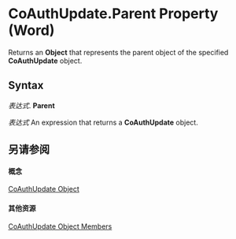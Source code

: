 
# CoAuthUpdate.Parent Property (Word)

Returns an  **Object** that represents the parent object of the specified **CoAuthUpdate** object.


## Syntax

 _表达式_. **Parent**

 _表达式_ An expression that returns a **CoAuthUpdate** object.


## 另请参阅


#### 概念


[CoAuthUpdate Object](c00e5029-2e4b-97c0-33d3-86fdc53df535.md)
#### 其他资源


[CoAuthUpdate Object Members](http://msdn.microsoft.com/library/6771c7af-b532-c2d2-d5fb-917a3d0fcb1f%28Office.15%29.aspx)